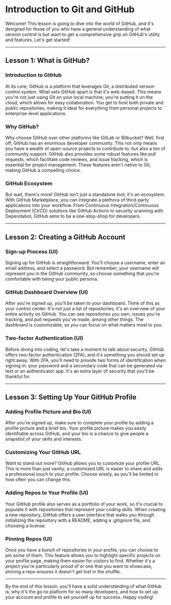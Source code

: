 # Introduction to Git and GitHub

Welcome! This lesson is going to dive into the world of GitHub, and it's designed for those of you who have a general understanding of what version control is but want to get a comprehensive grip on GitHub's utility and features. Let's get started!

---

## Lesson 1: What is GitHub?

### Introduction to GitHub

At its core, GitHub is a platform that leverages Git, a distributed version control system. What sets GitHub apart is that it's web-based. This means you're not just using Git on your local machine; you're putting it on the cloud, which allows for easy collaboration. You get to host both private and public repositories, making it ideal for everything from personal projects to enterprise-level applications.

### Why GitHub?

Why choose GitHub over other platforms like GitLab or Bitbucket? Well, first off, GitHub has an enormous developer community. This not only means you have a wealth of open-source projects to contribute to, but also a ton of community support. GitHub also provides some robust features like pull requests, which facilitate code reviews, and issue tracking, which is essential for project management. These features aren't native to Git, making GitHub a compelling choice.

### GitHub Ecosystem

But wait, there's more! GitHub isn't just a standalone tool; it's an ecosystem. With GitHub Marketplace, you can integrate a plethora of third-party applications into your workflow. From Continuous Integration/Continuous Deployment (CI/CD) solutions like GitHub Actions to security scanning with Dependabot, GitHub aims to be a one-stop-shop for developers.

---

## Lesson 2: Creating a GitHub Account

### Sign-up Process (UI)

Signing up for GitHub is straightforward. You'll choose a username, enter an email address, and select a password. But remember, your username will represent you in the GitHub community, so choose something that you're comfortable with being your public persona.

### GitHub Dashboard Overview (UI)

After you're signed up, you'll be taken to your dashboard. Think of this as your control center. It's not just a list of repositories; it's an overview of your entire activity on GitHub. You can see repositories you own, issues you're tracking, and pull requests you've made, among other things. The dashboard is customizable, so you can focus on what matters most to you.

### Two-factor Authentication (UI)

Before diving into coding, let's take a moment to talk about security. GitHub offers two-factor authentication (2FA), and it's something you should set up right away. With 2FA, you'll need to provide two forms of identification when signing in: your password and a secondary code that can be generated via text or an authenticator app. It's an extra layer of security that you'll be thankful for.

---

## Lesson 3: Setting Up Your GitHub Profile

### Adding Profile Picture and Bio (UI)

After you're signed up, make sure to complete your profile by adding a profile picture and a brief bio. Your profile picture makes you easily identifiable across GitHub, and your bio is a chance to give people a snapshot of your skills and interests.

### Customizing Your GitHub URL

Want to stand out more? GitHub allows you to customize your profile URL. This is more than just vanity; a customized URL is easier to share and adds a professional touch to your profile. Choose wisely, as you'll be limited in how often you can change this.

### Adding Repos to Your Profile (UI)

Your GitHub profile also serves as a portfolio of your work, so it's crucial to populate it with repositories that represent your coding skills. When creating a new repository, GitHub offers a user interface that walks you through initializing the repository with a README, adding a .gitignore file, and choosing a license.

### Pinning Repos (UI)

Once you have a bunch of repositories in your profile, you can choose to pin some of them. This feature allows you to highlight specific projects on your profile page, making them easier for visitors to find. Whether it's a project you're particularly proud of or one that you want to showcase, pinning a repo ensures it doesn't get lost in the shuffle.

---

By the end of this lesson, you'll have a solid understanding of what GitHub is, why it's the go-to platform for so many developers, and how to set up your account and profile to set yourself up for success. Happy coding!